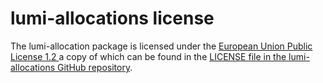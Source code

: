 # lumi-allocations license

The lumi-allocation package is licensed under the
[European Union Public License 1.2 ](https://joinup.ec.europa.eu/collection/eupl/eupl-text-eupl-12)
a copy of which can be found in the
[LICENSE file in the lumi-allocations GitHub repository]().
